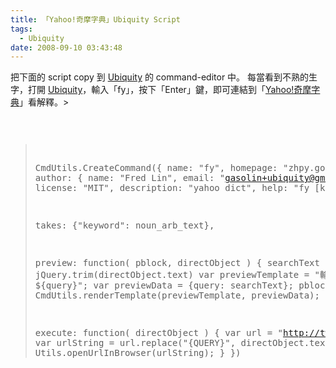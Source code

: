 ```yaml
---
title: 「Yahoo!奇摩字典」Ubiquity Script
tags:
  - Ubiquity
date: 2008-09-10 03:43:48
---
```


把下面的 script copy 到 [Ubiquity](http://labs.mozilla.com/2008/08/introducing-ubiquity/) 的 command-editor 中。
每當看到不熟的生字，打開 [Ubiquity](http://labs.mozilla.com/2008/08/introducing-ubiquity/)，輸入「fy」，按下「Enter」鍵，即可連結到「[Yahoo!奇摩字典](http://tw.dictionary.yahoo.com/)」看解釋。> <pre>
> CmdUtils.CreateCommand({
> name: "fy",
> homepage: "zhpy.googlecode.com",
> author: { name: "Fred Lin", email: "gasolin+ubiquity@gmail.com"},
> license: "MIT",
> description: "yahoo dict",
> help: "fy [keyword]",
> 
> takes: {"keyword": noun_arb_text},
> 
> preview: function( pblock, directObject ) {
> searchText = jQuery.trim(directObject.text)
> var previewTemplate = "輸入要搜尋的單字 ${query}";
> var previewData     = {query: searchText};
> pblock.innerHTML    = CmdUtils.renderTemplate(previewTemplate, previewData);
> },
> 
> execute: function( directObject ) {
> var url = "http://tw.dictionary.yahoo.com/dictionary?s={QUERY}"
> var urlString = url.replace("{QUERY}", directObject.text);
> Utils.openUrlInBrowser(urlString);
> }
> })
> </pre>